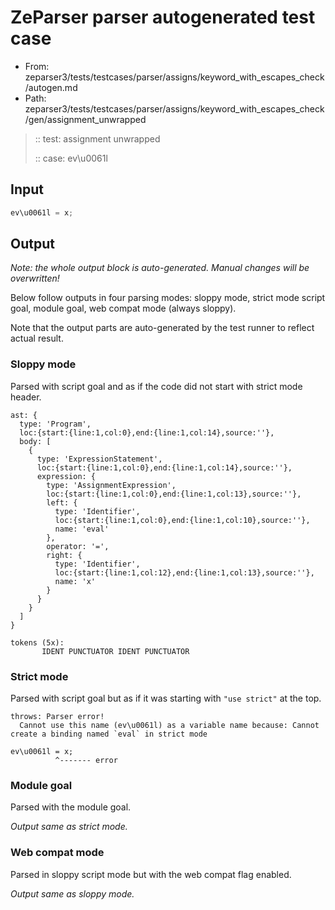 # ZeParser parser autogenerated test case

- From: zeparser3/tests/testcases/parser/assigns/keyword_with_escapes_check/autogen.md
- Path: zeparser3/tests/testcases/parser/assigns/keyword_with_escapes_check/gen/assignment_unwrapped

> :: test: assignment unwrapped
>
> :: case: ev\u0061l

## Input


`````js
ev\u0061l = x;
`````

## Output

_Note: the whole output block is auto-generated. Manual changes will be overwritten!_

Below follow outputs in four parsing modes: sloppy mode, strict mode script goal, module goal, web compat mode (always sloppy).

Note that the output parts are auto-generated by the test runner to reflect actual result.

### Sloppy mode

Parsed with script goal and as if the code did not start with strict mode header.

`````
ast: {
  type: 'Program',
  loc:{start:{line:1,col:0},end:{line:1,col:14},source:''},
  body: [
    {
      type: 'ExpressionStatement',
      loc:{start:{line:1,col:0},end:{line:1,col:14},source:''},
      expression: {
        type: 'AssignmentExpression',
        loc:{start:{line:1,col:0},end:{line:1,col:13},source:''},
        left: {
          type: 'Identifier',
          loc:{start:{line:1,col:0},end:{line:1,col:10},source:''},
          name: 'eval'
        },
        operator: '=',
        right: {
          type: 'Identifier',
          loc:{start:{line:1,col:12},end:{line:1,col:13},source:''},
          name: 'x'
        }
      }
    }
  ]
}

tokens (5x):
       IDENT PUNCTUATOR IDENT PUNCTUATOR
`````

### Strict mode

Parsed with script goal but as if it was starting with `"use strict"` at the top.

`````
throws: Parser error!
  Cannot use this name (ev\u0061l) as a variable name because: Cannot create a binding named `eval` in strict mode

ev\u0061l = x;
          ^------- error
`````


### Module goal

Parsed with the module goal.

_Output same as strict mode._

### Web compat mode

Parsed in sloppy script mode but with the web compat flag enabled.

_Output same as sloppy mode._
